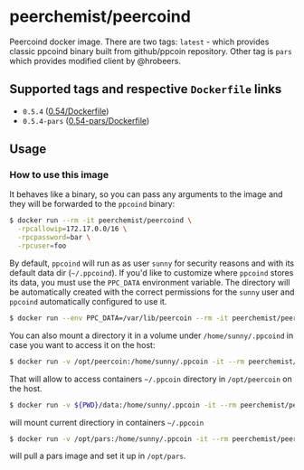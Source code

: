 # peerchemist/peercoind
Peercoind docker image. There are two tags: `latest` - which provides classic ppcoind binary built from github/ppcoin repository.
Other tag is `pars` which provides modified client by @hrobeers.

## Supported tags and respective `Dockerfile` links
- `0.5.4` ([0.54/Dockerfile](https://github.com/peerchemist/docker-peercoind/blob/master/0.5.4/Dockerfile))
- `0.5.4-pars` ([0.54-pars/Dockerfile](https://github.com/peerchemist/docker-peercoind/blob/master/0.5.4-pars/Dockerfile))

## Usage
### How to use this image
It behaves like a binary, so you can pass any arguments to the image and they will be forwarded to the `ppcoind` binary:

```sh
$ docker run --rm -it peerchemist/peercoind \
  -rpcallowip=172.17.0.0/16 \
  -rpcpassword=bar \
  -rpcuser=foo
```

By default, `ppcoind` will run as as user `sunny` for security reasons and with its default data dir (`~/.ppcoind`). If you'd like to customize where `ppcoind` stores its data, you must use the `PPC_DATA` environment variable. The directory will be automatically created with the correct permissions for the `sunny` user and `ppcoind` automatically configured to use it.

```sh
$ docker run --env PPC_DATA=/var/lib/peercoin --rm -it peerchemist/peercoind
```

You can also mount a directory it in a volume under `/home/sunny/.ppcoind` in case you want to access it on the host:

```sh
$ docker run -v /opt/peercoin:/home/sunny/.ppcoin -it --rm peerchemist/peercoind
```
That will allow to access containers `~/.ppcoin` directory in `/opt/peercoin` on the host.


```sh
$ docker run -v ${PWD}/data:/home/sunny/.ppcoin -it --rm peerchemist/peercoind
```
will mount current directiory in containers `~/.ppcoin`


```sh
$ docker run -v /opt/pars:/home/sunny/.ppcoin -it --rm peerchemist/peercoind:pars
```
will pull a pars image and set it up in `/opt/pars`.